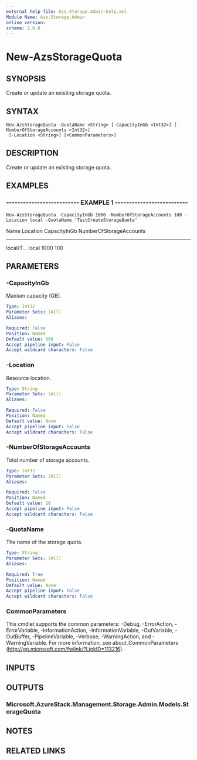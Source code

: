 ```yaml
---
external help file: Azs.Storage.Admin-help.xml
Module Name: Azs.Storage.Admin
online version: 
schema: 2.0.0
---
```


# New-AzsStorageQuota

## SYNOPSIS
Create or update an existing storage quota.

## SYNTAX

```
New-AzsStorageQuota -QuotaName <String> [-CapacityInGb <Int32>] [-NumberOfStorageAccounts <Int32>]
 [-Location <String>] [<CommonParameters>]
```

## DESCRIPTION
Create or update an existing storage quota.

## EXAMPLES

### -------------------------- EXAMPLE 1 --------------------------
```
New-AzsStorageQuota -CapacityInGb 1000 -NumberOfStorageAccounts 100 -Location local -QuotaName 'TestCreateStorageQuota'
```

Name       Location   CapacityInGb	NumberOfStorageAccounts
----       --------   ----------	----------
local/T...
local      1000			100

## PARAMETERS

### -CapacityInGb
Maxium capacity (GB).

```yaml
Type: Int32
Parameter Sets: (All)
Aliases: 

Required: False
Position: Named
Default value: 500
Accept pipeline input: False
Accept wildcard characters: False
```

### -Location
Resource location.

```yaml
Type: String
Parameter Sets: (All)
Aliases: 

Required: False
Position: Named
Default value: None
Accept pipeline input: False
Accept wildcard characters: False
```

### -NumberOfStorageAccounts
Total number of storage accounts.

```yaml
Type: Int32
Parameter Sets: (All)
Aliases: 

Required: False
Position: Named
Default value: 20
Accept pipeline input: False
Accept wildcard characters: False
```

### -QuotaName
The name of the storage quota.

```yaml
Type: String
Parameter Sets: (All)
Aliases: 

Required: True
Position: Named
Default value: None
Accept pipeline input: False
Accept wildcard characters: False
```

### CommonParameters
This cmdlet supports the common parameters: -Debug, -ErrorAction, -ErrorVariable, -InformationAction, -InformationVariable, -OutVariable, -OutBuffer, -PipelineVariable, -Verbose, -WarningAction, and -WarningVariable. For more information, see about_CommonParameters (http://go.microsoft.com/fwlink/?LinkID=113216).

## INPUTS

## OUTPUTS

### Microsoft.AzureStack.Management.Storage.Admin.Models.StorageQuota

## NOTES

## RELATED LINKS

